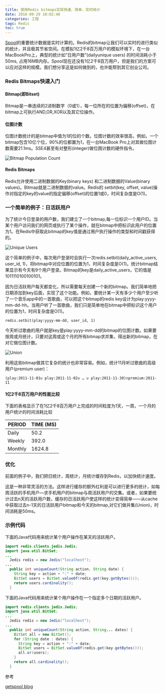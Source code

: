 ```yaml
---
title: 使用Redis bitmaps实现快速、简单、实时统计
date: 2016-09-29 10:02:48
categories: 工程
tags: Redis
toc: true
---
```


[Spool](http://www.getspool.com/)的重要统计数据是实时计算的。Redis的bitmap让我们可以实时的进行类似的统计，并且极其节省空间。在模拟1亿2千8百万用户的模拟环境下，在一台MacBookPro上，典型的统计如“日用户数”(dailyunique users) 的时间消耗小于50ms, 占用16MB内存。Spool现在还没有1亿2千8百万用户，但是我们的方案可以应对这样的规模。我们想分享这是如何做到的，也许能帮到其它创业公司。

### Redis Bitmaps快速入门

#### Bitmap(即Bitset)

Bitmap是一串连续的2进制数字（0或1），每一位所在的位置为偏移(offset)，在bitmap上可执行AND,OR,XOR以及其它位操作。

#### 位图计数

位图计数统计的是bitmap中值为1的位的个数。位图计数的效率很高，例如，一个bitmap包含10亿个位，90%的位都置为1，在一台MacBook Pro上对其做位图计数需要21.1ms。SSE4甚至有对整形(integer)做位图计数的硬件指令。

![Bitmap Population Count](/images/redis_bitmap_population_count.png "Bitmap Population Count")

#### Redis Bitmaps

Redis允许使用二进制数据的Key(binary keys) 和二进制数据的Value(binary values)。Bitmap就是二进制数据的value。Redis的 setbit(key, offset, value)操作对指定的key的value的指定偏移(offset)的位置1或0，时间复杂度是O(1)。

### 一个简单的例子：日活跃用户

为了统计今日登录的用户数，我们建立了一个bitmap,每一位标识一个用户ID。当某个用户访问我们的网页或执行了某个操作，就在bitmap中把标识此用户的位置为1。在Redis中获取此bitmap的key值是通过用户执行操作的类型和时间戳获得的。

![Unique Users](/images/redis_bitmap_unique_users.png "Unique Users")

这个简单的例子中，每次用户登录时会执行一次redis.setbit(daily_active_users, user_id, 1)，将bitmap中对应位置的位置为1，时间复杂度是O(1)。统计bitmap结果显示有今天有9个用户登录。Bitmap的key是daily_active_users，它的值是1011110100100101。

因为日活跃用户每天都变化，所以需要每天创建一个新的bitmap。我们简单地把日期添加到key后面，实现了这个功能。例如，要统计某一天有多少个用户至少听了一个音乐app中的一首歌曲，可以把这个bitmap的redis key设计为play:yyyy-mm-dd-hh。当用户听了一首歌曲，我们只是简单地在bitmap中把标识这个用户的位置为1，时间复杂度是O(1)。

```
redis.setbit(play:yyyy-mm-dd, user_id, 1)
```

今天听过歌曲的用户就是key是play:yyyy-mm-dd的bitmap的位图计数。如果要按周或月统计，只要对这周或这个月的所有bitmap求并集，得出新的bitmap，在对它做位图计数。

![Union](/images/redis_bitmap_union.png "Union")

利用这些bitmap做其它复杂的统计也非常容易。例如，统计11月听过歌曲的高级用户(premium user)：

```
(play:2011-11-01∪ play:2011-11-02∪ … ∪ play:2011-11-30)∩premium:2011-11
```

#### 1亿2千8百万用户的性能比较

下面的表格显示了在1亿2千8百万用户上完成的时间粒度为1天，一周，一个月的用户统计的时间消耗比较

| PERIOD  | TIME (MS) |
| ------- | --------- |
| Daily   | 50.2      |
| Weekly  | 392.0     |
| Monthly | 1624.8    |

### 优化

前面的例子中，我们把日统计，周统计，月统计缓存到Redis，以加快统计速度。

这是一种非常灵活的方法。这样进行缓存的额外红利是可以进行更多的统计，如每周活跃的手机用户—求手机用户的bitmap与周活跃用户的交集。或者，如果要统计过去n天的活跃用户数，缓存的日活跃用户使这样的统计变得简单——从cache中获取过去n-1天的日活跃用户bitmap和今天的bitmap,对它们做并集(Union)，时间消耗是50ms。

### 示例代码

下面的Java代码用来统计某个用户操作在某天的活跃用户。

```java
import redis.clients.jedis.Jedis;
import java.util.BitSet;
...
  Jedis redis = new Jedis("localhost");
...
  public int uniqueCount(String action, String date) {
    String key = action + ":" + date;
    BitSet users = BitSet.valueOf(redis.get(key.getBytes()));
    return users.cardinality();
  }
```

下面的Java代码用来统计某个用户操作在一个指定多个日期的活跃用户。

```java
import redis.clients.jedis.Jedis;
import java.util.BitSet;
...
  Jedis redis = new Jedis("localhost");
...
  public int uniqueCount(String action, String... dates) {
    BitSet all = new BitSet();
    for (String date : dates) {
      String key = action + ":" + date;
      BitSet users = BitSet.valueOf(redis.get(key.getBytes()));
      all.or(users);
    }
    return all.cardinality();
  }
```

参考

[getspool blog](http://blog.getspool.com/2011/11/29/fast-easy-realtime-metrics-using-redis-bitmaps/)
